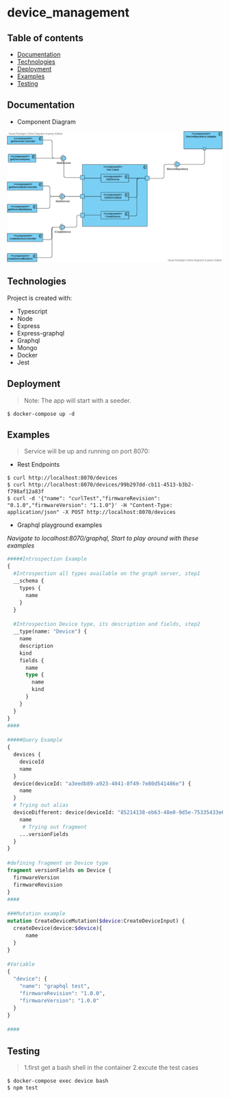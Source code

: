 # device_management


## Table of contents

* [Documentation](#Documentation)
* [Technologies](#Technologies)
* [Deployment](#Deployment)
* [Examples](#Examples)
* [Testing](#Testing)


## Documentation

* Component Diagram

 ![Component_Daigram](docs/Use_cases_component_diagram.png)

## Technologies

Project is created with:

* Typescript
* Node
* Express
* Express-graphql
* Graphql
* Mongo
* Docker
* Jest

## Deployment

> Note: The app will start with a seeder. 

```
$ docker-compose up -d
```

## Examples

>Service will be up and running on port 8070:

* Rest Endpoints

```
$ curl http://localhost:8070/devices
$ curl http://localhost:8070/devices/99b297dd-cb11-4513-b3b2-f798af12a83f
$ curl -d '{"name": "curlTest","firmwareRevision": "0.1.0","firmwareVersion": "1.1.0"}' -H "Content-Type: application/json" -X POST http://localhost:8070/devices
```
* Graphql playground examples

*Navigate to localhost:8070/graphql, Start to play around with these examples*
```graphql
#####Introspection Example 
{
  #Introspection all types available on the graph server, step1 
  __schema {
    types {
      name
    }
  }

  #Introspection Device type, its description and fields, step2
  __type(name: "Device") {
    name
    description
    kind
    fields {
      name
      type {
        name
        kind
      }
    }
  }
}
####

#####Query Example
{
  devices {
    deviceId
    name
  }
  device(deviceId: "a3eedb89-a923-4041-8f49-7e80d541486e") {
    name
  }
  # Trying out alias
  deviceDifferent: device(deviceId: "85214138-eb63-48e0-9d5e-75335433e6de") {
    name
     # Trying out fragment
    ...versionFields
  }
}

#defining fragment on Device type
fragment versionFields on Device {
  firmwareVersion
  firmwareRevision
}
####

###Mutation example
mutation CreateDeviceMutation($device:CreateDeviceInput) {
  createDevice(device:$device){
      name
  }
}

#Variable
{
  "device": {
    "name": "graphql test",
    "firmwareRevision": "1.0.0",
    "firmwareVersion": "1.0.0"
  }
}

####
```
	
## Testing

> 1.first get a bash shell in the container 
> 2.excute the test cases

```
$ docker-compose exec device bash
$ npm test
```

